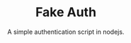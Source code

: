 <h1 align="center">Fake Auth</h1>
<p align="center">A simple authentication script in nodejs.</p>
<br />